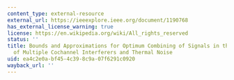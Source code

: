 ```yaml
---
content_type: external-resource
external_url: https://ieeexplore.ieee.org/document/1190768
has_external_license_warning: true
license: https://en.wikipedia.org/wiki/All_rights_reserved
status: ''
title: Bounds and Approximations for Optimum Combining of Signals in the Presence
  of Multiple Cochannel Interferers and Thermal Noise
uid: ea4c2e0a-bf45-4c39-8c9a-07f6291c0920
wayback_url: ''
---
```


